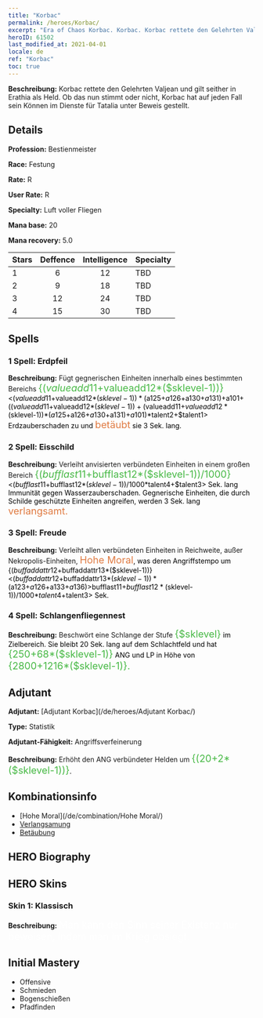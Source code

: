 ```yaml
---
title: "Korbac"
permalink: /heroes/Korbac/
excerpt: "Era of Chaos Korbac. Korbac. Korbac rettete den Gelehrten Valjean und gilt seither in Erathia als Held. Ob das nun stimmt oder nicht, Korbac hat auf jeden Fall sein Können im Dienste für Tatalia unter Beweis gestellt."
heroID: 61502
last_modified_at: 2021-04-01
locale: de
ref: "Korbac"
toc: true
---
```

 **Beschreibung:** Korbac rettete den Gelehrten Valjean und gilt seither in Erathia als Held. Ob das nun stimmt oder nicht, Korbac hat auf jeden Fall sein Können im Dienste für Tatalia unter Beweis gestellt.
## Details
 **Profession:** Bestienmeister

 **Race:** Festung

 **Rate:** R

 **User Rate:** R

 **Specialty:** Luft voller Fliegen

 **Mana base:** 20

 **Mana recovery:** 5.0


  | Stars   |    Deffence    |  Intelligence  |      Specialty     |
  |---------|:---------------:|:---------------:|--------------------|
  |    1    | 6 | 12 | TBD |
  |    2    | 9 | 18 | TBD |
  |    3    | 12 | 24 | TBD |
  |    4    | 15 | 30 | TBD |

## Spells
### 1 Spell: Erdpfeil
 **Beschreibung:** Fügt gegnerischen Einheiten innerhalb eines bestimmten Bereichs <span style="color: #48b946;font-size:20px">{($valueadd11+$valueadd12*($sklevel-1))}</span><span style="color: black"><($valueadd11+$valueadd12*($sklevel-1))*($a125+$a126+$a130+$a131)+$a101+(($valueadd11+$valueadd12*($sklevel-1))+($valueadd11+$valueadd12*($sklevel-1))*($a125+$a126+$a130+$a131)+$a101)*$talent2+$talent1> Erdzauberschaden zu und <span style="color: #e07c44;font-size:20px">betäubt</span><span style="color: black"> sie 3 Sek. lang.

### 2 Spell: Eisschild
 **Beschreibung:** Verleiht anvisierten verbündeten Einheiten in einem großen Bereich <span style="color: #48b946;font-size:20px">{($bufflast11+$bufflast12*($sklevel-1))/1000}</span><span style="color: black"><($bufflast11+$bufflast12*($sklevel-1))/1000*$talent4+$talent3> Sek. lang Immunität gegen Wasserzauberschaden. Gegnerische Einheiten, die durch Schilde geschützte Einheiten angreifen, werden 3 Sek. lang <span style="color: #e07c44;font-size:20px">verlangsamt.</span><span style="color: black">

### 3 Spell: Freude
 **Beschreibung:** Verleiht allen verbündeten Einheiten in Reichweite, außer Nekropolis-Einheiten, <span style="color: #e07c44;font-size:20px">Hohe Moral</span><span style="color: black">, was deren Angriffstempo um {($buffaddattr12+$buffaddattr13*($sklevel-1))}<($buffaddattr12+$buffaddattr13*($sklevel-1))*($a123+$a126+$a133+$a136)> % erhöht. Dauer: <span style="color: #48b946;font-size:20px">{($bufflast11+$bufflast12*($sklevel-1))/1000}</span><span style="color: black"><($bufflast11+$bufflast12*($sklevel-1))/1000*$talent4+$talent3> Sek.

### 4 Spell: Schlangenfliegennest
 **Beschreibung:** Beschwört eine Schlange der Stufe <span style="color: #48b946;font-size:20px">{$sklevel}</span><span style="color: black"> im Zielbereich. Sie bleibt 20 Sek. lang auf dem Schlachtfeld und hat <span style="color: #48b946;font-size:20px">{250+68*($sklevel-1)}</span><span style="color: black"> ANG und LP in Höhe von <span style="color: #48b946;font-size:20px">{2800+1216*($sklevel-1)}.</span><span style="color: black">


## Adjutant

 **Adjutant:**  [Adjutant Korbac](/de/heroes/Adjutant Korbac/) 

 **Type:**  Statistik 

 **Adjutant-Fähigkeit:**  Angriffsverfeinerung 

 **Beschreibung:** Erhöht den ANG verbündeter Helden um <span style="color: #48b946;font-size:20px">{(20+2*($sklevel-1))}</span><span style="color: black">.

## Kombinationsinfo

* [Hohe Moral](/de/combination/Hohe Moral/) 
* [Verlangsamung](/de/combination/Verlangsamung/) 
* [Betäubung](/de/combination/Betäubung/) 

## HERO Biography

## HERO Skins
### Skin 1: **Klassisch**

 **Beschreibung:** <span style="color: #ffffff;font-size:20px">Man kann den Sinn seiner Existenz nur beweisen, indem man im Krieg obsiegt.</span>



## Initial Mastery
   - Offensive
   - Schmieden
   - Bogenschießen
   - Pfadfinden
